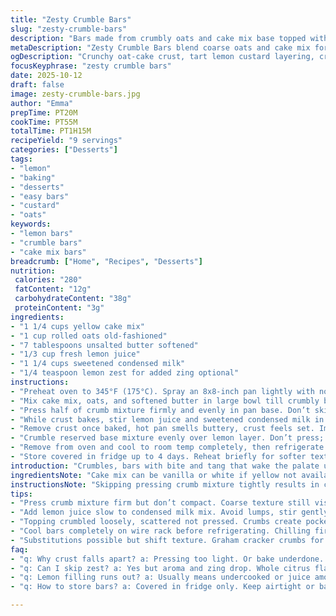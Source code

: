 ```yaml
---
title: "Zesty Crumble Bars"
slug: "zesty-crumble-bars"
description: "Bars made from crumbly oats and cake mix base topped with tangy lemon layer and crumbly topping. Uses half the mixture pressed as crust then baked till golden. Tangy custard layer from lemon juice and sweetened condensed milk thickens as it sits. Crumbled topping of remaining base mixture baked until just browning cues readiness. Refrigerate to firm up. Variations include using graham cracker crumbs instead of cake mix. Baking times adjusted slightly to spot golden edges and bubbling filling rather than strict timing. Textures shift from crisp base to creamy citrus middle, finishing with slightly crunchy topping. A mix of baking science and sensory cues guide the process."
metaDescription: "Zesty Crumble Bars blend coarse oats and cake mix for crust and topping, layered with tangy lemon custard that firms after chilling. Watch for golden edges."
ogDescription: "Crunchy oat-cake crust, tart lemon custard layering, crumbly topping baked till golden. Cool fully and chill bars for firm slice. Texture contrast all day."
focusKeyphrase: "zesty crumble bars"
date: 2025-10-12
draft: false
image: zesty-crumble-bars.jpg
author: "Emma"
prepTime: PT20M
cookTime: PT55M
totalTime: PT1H15M
recipeYield: "9 servings"
categories: ["Desserts"]
tags:
- "lemon"
- "baking"
- "desserts"
- "easy bars"
- "custard"
- "oats"
keywords:
- "lemon bars"
- "crumble bars"
- "cake mix bars"
breadcrumb: ["Home", "Recipes", "Desserts"]
nutrition: 
 calories: "280"
 fatContent: "12g"
 carbohydrateContent: "38g"
 proteinContent: "3g"
ingredients:
- "1 1/4 cups yellow cake mix"
- "1 cup rolled oats old-fashioned"
- "7 tablespoons unsalted butter softened"
- "1/3 cup fresh lemon juice"
- "1 1/4 cups sweetened condensed milk"
- "1/4 teaspoon lemon zest for added zing optional"
instructions:
- "Preheat oven to 345°F (175°C). Spray an 8x8-inch pan lightly with nonstick spray or butter. Dusting flour helps release bars after baking but optional."
- "Mix cake mix, oats, and softened butter in large bowl till crumbly but sticks together when pinched. Should look coarse, not smooth paste. Reserve about half for topping."
- "Press half of crumb mixture firmly and evenly in pan base. Don’t skimp on pressing or crust won’t hold slicing. Bake 18–22 minutes; watch for edges turning light golden, center firm but not browned."
- "While crust bakes, stir lemon juice and sweetened condensed milk in small bowl. Start slow with juice addition to avoid lumps. Thickens after a couple minutes stirring. Adding lemon zest amps aroma and bite — optional but recommended."
- "Remove crust once baked, hot pan smells buttery, crust feels set. Immediately pour lemon filling over crust, spread gently so not to disturb crust’s surface. The contrast of warm crust and cold tart filling is key."
- "Crumble reserved base mixture evenly over lemon layer. Don’t press; scattered crumbs bake into crispy topping that cracks when cold. Bake again 28–33 minutes or until topping is golden brown and lemon layer jiggles slightly but does not leak. Edges bubbling a good sign."
- "Remove from oven and cool to room temp completely, then refrigerate at least 2 hours to firm up filling. Too early cutting = messy bars. Use serrated knife for neat squares."
- "Store covered in fridge up to 4 days. Reheat briefly for softer texture or serve chilled for firm tanginess."
introduction: "Crumbles, bars with bite and tang that wake the palate up. Years messing with mixes taught me cake mix can replace flour bases for quick-rustics. Oats bring grainy texture punch while butter glues all together. Lemon juice with condensed milk thickens into a custard—not runny, more like slightly jiggly gel. The topping, scattered, lets heat work magic for contrast; not flat, breadcrumbs but pockets of crunch. Don’t just eyeball times—look for golden tint and bubbling edges. Patience cooling and chilling separates amateurs from pros. Tried other toppings; plain crumbs beat nuts or streusel ironically. It’s all about what clings and crackles when you bite through layers. Baking’s a conversation; listen close to smells and sight—less clock, more instinct."
ingredientsNote: "Cake mix can be vanilla or white if yellow not available—both work but adjust slightly since sweetness and flavor impact lemon layer taste. Oats must be old-fashioned, not instant, or texture gets gummy. Butter softened—not melted—helps coat oats better and creates subtle flakiness when baking. Fresh lemon juice preferred; bottled's flavor is harsher, less bright, tweaks taste balance. Sweetened condensed milk can be swapped with evaporated milk plus added sugar but changes thickness and sweetness—less recommended. Optional lemon zest boosts aroma but watch amounts; too much zest can overpower the delicate balance of creamy and tart layers. Spray the pan well or brush with butter to avoid cranky sticking during slicing. No need for flour dusting if well greased."
instructionsNote: "Skipping pressing crumb mixture tightly results in crumble that won’t slice well. Press firmly, but avoid compacting to rock-hard—texture should still show coarse grains. Watch crust bake carefully; too pale, bars collapse; too dark, bitter notes emerge. Stir lemon and milk mix slowly to avoid curdling—lumps mean uneven set filling. Pour lemon custard on hot crust for best layer adhesion; timing matters. Crumbled topping must be loose, scattered—not clumped or pressed. Browning topping signals Maillard reactions, flavor deepens, texture develops. Cool completely on wire rack then chill at least 2 hours for firm cutting. Bars cut hot, filling leaks, outer crust crumbles—frustration guaranteed. Store bars in airtight container, cold keeps lemon layer stable and bars intact. Warm bars before serving to soften crumb if preferred, but chill for textural contrast and freshness."
tips:
- "Press crumb mixture firm but don’t compact. Coarse texture still visible, not paste. Crust needs bite and structure; too light crust means crumble when sliced. Half base mixture set aside for topping. Watch crust baking carefully; edges go light gold first, center just set. Oven spots vary so eyeball carefully."
- "Add lemon juice slow to condensed milk mix. Avoid lumps, stir gently. Custard thickens in minutes, slight jiggle means ready for topping. Zest optional but worth small pinch only. Overdo zest and bitter oils ruin delicate balance. Cold juice beats bottled in aroma and brightness. Custard poured hot on hot crust sticks better."
- "Topping crumbled loosely, scattered not pressed. Crumbs create pockets of crunch. If pressed, topping gets dense, heavy. Bake longer if pale; golden browning triggers Maillard, more flavor. Watch lemon layer jiggle to gauge doneness. Bubbling edges good sign filling cooked through but still tender."
- "Cool bars completely on wire rack before refrigerating. Chilling firms custard; hot bars slice sloppy and leak. Serrated knife helps neat squares without smashing layers. Pan spray or butter critical to prevent stubborn sticking during slicing. Flour dusting not needed if well greased, keeps crust intact."
- "Substitutions possible but shift texture. Graham cracker crumbs for oats—flavor profile changes, less chew. Evaporated milk plus sugar for condensed milk works but custard gets thinner, less sweet. Use old-fashioned oats only; instant oats gummy, wreck crispiness. Softened butter coats oats better than melted, helps crumbly bind."
faq:
- "q: Why crust falls apart? a: Pressing too light. Or bake underdone. Too much butter can also cause grease pools that prevent crumb set. Cool fully. If crumbly still, next time press firmer but no paste."
- "q: Can I skip zest? a: Yes but aroma and zing drop. Whole citrus flavor depends on zest oils. If skipping, maybe boost juice slightly but watch tartness balance."
- "q: Lemon filling runs out? a: Usually means undercooked or juice amount too high. Bake longer, watch jiggle don’t wait for full firm. Use heavy pan for even heat. Keep stirring custard mix slow, lumps mean uneven set."
- "q: How to store bars? a: Covered in fridge only. Keep airtight or bars dry out. Up to 4 days safe. Leave out too long lemon starts breaking down textures. Reheat just briefly to soften crumb if chilled stiff but slice cold means shape holds."

---
```

